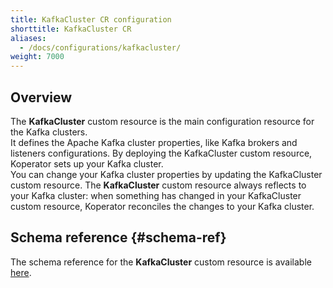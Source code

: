 ```yaml
---
title: KafkaCluster CR configuration
shorttitle: KafkaCluster CR
aliases:
  - /docs/configurations/kafkacluster/
weight: 7000
---
```


## Overview

The **KafkaCluster** custom resource is the main configuration resource for the Kafka clusters.  
It defines the Apache Kafka cluster properties, like Kafka brokers and listeners configurations.
By deploying the KafkaCluster custom resource, Koperator sets up your Kafka cluster.  
You can change your Kafka cluster properties by updating the KafkaCluster custom resource.
The **KafkaCluster** custom resource always reflects to your Kafka cluster: when something has changed in your KafkaCluster custom resource, Koperator reconciles the changes to your Kafka cluster.

## Schema reference {#schema-ref}

The schema reference for the **KafkaCluster** custom resource is available [here](https://docs.calisti.app/sdm/koperator/reference/crd/kafkaclusters.kafka.banzaicloud.io/).